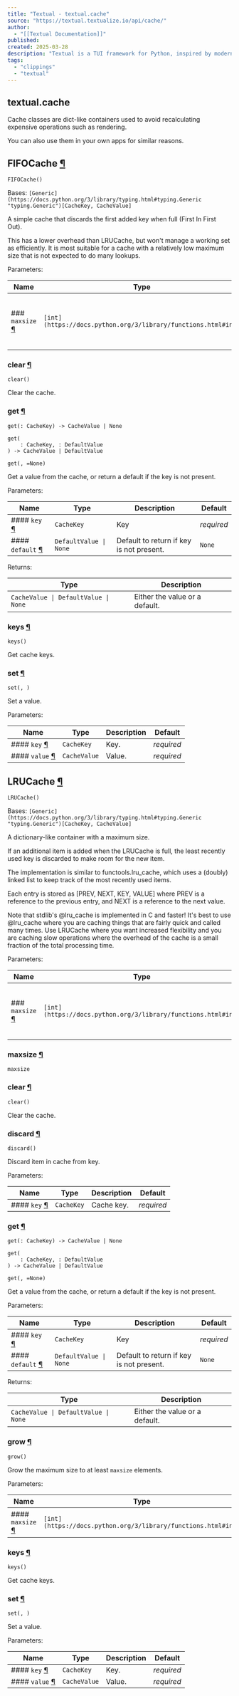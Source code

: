 ```yaml
---
title: "Textual - textual.cache"
source: "https://textual.textualize.io/api/cache/"
author:
  - "[[Textual Documentation]]"
published:
created: 2025-03-28
description: "Textual is a TUI framework for Python, inspired by modern web development."
tags:
  - "clippings"
  - "textual"
---
```

## textual.cache

Cache classes are dict-like containers used to avoid recalculating expensive operations such as rendering.

You can also use them in your own apps for similar reasons.

## FIFOCache [¶](https://textual.textualize.io/api/cache/#textual.cache.FIFOCache "Permanent link")

```
FIFOCache()
```

Bases: `[Generic](https://docs.python.org/3/library/typing.html#typing.Generic "typing.Generic")[CacheKey, CacheValue]`

A simple cache that discards the first added key when full (First In First Out).

This has a lower overhead than LRUCache, but won't manage a working set as efficiently. It is most suitable for a cache with a relatively low maximum size that is not expected to do many lookups.

Parameters:

| Name | Type | Description | Default |
| --- | --- | --- | --- |
| ### `maxsize` [¶](https://textual.textualize.io/api/cache/#textual.cache.FIFOCache\(maxsize\) "Permanent link") | `[int](https://docs.python.org/3/library/functions.html#int)` | Maximum size of cache before discarding items. | *required* |

### clear [¶](https://textual.textualize.io/api/cache/#textual.cache.FIFOCache.clear "Permanent link")

```
clear()
```

Clear the cache.

### get [¶](https://textual.textualize.io/api/cache/#textual.cache.FIFOCache.get "Permanent link")

```
get(: CacheKey) -> CacheValue | None
```
```
get(
    : CacheKey, : DefaultValue
) -> CacheValue | DefaultValue
```

```
get(, =None)
```

Get a value from the cache, or return a default if the key is not present.

Parameters:

| Name | Type | Description | Default |
| --- | --- | --- | --- |
| #### `key` [¶](https://textual.textualize.io/api/cache/#textual.cache.FIFOCache.get\(key\) "Permanent link") | `CacheKey` | Key | *required* |
| #### `default` [¶](https://textual.textualize.io/api/cache/#textual.cache.FIFOCache.get\(default\) "Permanent link") | `DefaultValue \| None` | Default to return if key is not present. | `None` |

Returns:

| Type | Description |
| --- | --- |
| `CacheValue \| DefaultValue \| None` | Either the value or a default. |

### keys [¶](https://textual.textualize.io/api/cache/#textual.cache.FIFOCache.keys "Permanent link")

```
keys()
```

Get cache keys.

### set [¶](https://textual.textualize.io/api/cache/#textual.cache.FIFOCache.set "Permanent link")

```
set(, )
```

Set a value.

Parameters:

| Name | Type | Description | Default |
| --- | --- | --- | --- |
| #### `key` [¶](https://textual.textualize.io/api/cache/#textual.cache.FIFOCache.set\(key\) "Permanent link") | `CacheKey` | Key. | *required* |
| #### `value` [¶](https://textual.textualize.io/api/cache/#textual.cache.FIFOCache.set\(value\) "Permanent link") | `CacheValue` | Value. | *required* |

## LRUCache [¶](https://textual.textualize.io/api/cache/#textual.cache.LRUCache "Permanent link")

```
LRUCache()
```

Bases: `[Generic](https://docs.python.org/3/library/typing.html#typing.Generic "typing.Generic")[CacheKey, CacheValue]`

A dictionary-like container with a maximum size.

If an additional item is added when the LRUCache is full, the least recently used key is discarded to make room for the new item.

The implementation is similar to functools.lru\_cache, which uses a (doubly) linked list to keep track of the most recently used items.

Each entry is stored as \[PREV, NEXT, KEY, VALUE\] where PREV is a reference to the previous entry, and NEXT is a reference to the next value.

Note that stdlib's @lru\_cache is implemented in C and faster! It's best to use @lru\_cache where you are caching things that are fairly quick and called many times. Use LRUCache where you want increased flexibility and you are caching slow operations where the overhead of the cache is a small fraction of the total processing time.

Parameters:

| Name | Type | Description | Default |
| --- | --- | --- | --- |
| ### `maxsize` [¶](https://textual.textualize.io/api/cache/#textual.cache.LRUCache\(maxsize\) "Permanent link") | `[int](https://docs.python.org/3/library/functions.html#int)` | Maximum size of the cache, before old items are discarded. | *required* |

### maxsize [¶](https://textual.textualize.io/api/cache/#textual.cache.LRUCache.maxsize "Permanent link")

```
maxsize
```

### clear [¶](https://textual.textualize.io/api/cache/#textual.cache.LRUCache.clear "Permanent link")

```
clear()
```

Clear the cache.

### discard [¶](https://textual.textualize.io/api/cache/#textual.cache.LRUCache.discard "Permanent link")

```
discard()
```

Discard item in cache from key.

Parameters:

| Name | Type | Description | Default |
| --- | --- | --- | --- |
| #### `key` [¶](https://textual.textualize.io/api/cache/#textual.cache.LRUCache.discard\(key\) "Permanent link") | `CacheKey` | Cache key. | *required* |

### get [¶](https://textual.textualize.io/api/cache/#textual.cache.LRUCache.get "Permanent link")

```
get(: CacheKey) -> CacheValue | None
```
```
get(
    : CacheKey, : DefaultValue
) -> CacheValue | DefaultValue
```

```
get(, =None)
```

Get a value from the cache, or return a default if the key is not present.

Parameters:

| Name | Type | Description | Default |
| --- | --- | --- | --- |
| #### `key` [¶](https://textual.textualize.io/api/cache/#textual.cache.LRUCache.get\(key\) "Permanent link") | `CacheKey` | Key | *required* |
| #### `default` [¶](https://textual.textualize.io/api/cache/#textual.cache.LRUCache.get\(default\) "Permanent link") | `DefaultValue \| None` | Default to return if key is not present. | `None` |

Returns:

| Type | Description |
| --- | --- |
| `CacheValue \| DefaultValue \| None` | Either the value or a default. |

### grow [¶](https://textual.textualize.io/api/cache/#textual.cache.LRUCache.grow "Permanent link")

```
grow()
```

Grow the maximum size to at least `maxsize` elements.

Parameters:

| Name | Type | Description | Default |
| --- | --- | --- | --- |
| #### `maxsize` [¶](https://textual.textualize.io/api/cache/#textual.cache.LRUCache.grow\(maxsize\) "Permanent link") | `[int](https://docs.python.org/3/library/functions.html#int)` | New maximum size. | *required* |

### keys [¶](https://textual.textualize.io/api/cache/#textual.cache.LRUCache.keys "Permanent link")

```
keys()
```

Get cache keys.

### set [¶](https://textual.textualize.io/api/cache/#textual.cache.LRUCache.set "Permanent link")

```
set(, )
```

Set a value.

Parameters:

| Name | Type | Description | Default |
| --- | --- | --- | --- |
| #### `key` [¶](https://textual.textualize.io/api/cache/#textual.cache.LRUCache.set\(key\) "Permanent link") | `CacheKey` | Key. | *required* |
| #### `value` [¶](https://textual.textualize.io/api/cache/#textual.cache.LRUCache.set\(value\) "Permanent link") | `CacheValue` | Value. | *required* |
